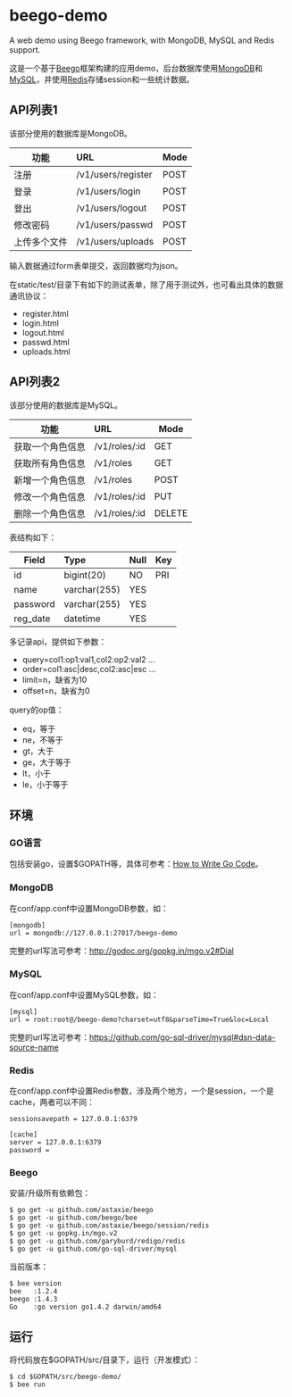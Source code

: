 # beego-demo

A web demo using Beego framework, with MongoDB, MySQL and Redis support.

这是一个基于[Beego](http://beego.me)框架构建的应用demo，后台数据库使用[MongoDB](http://www.mongodb.org)和[MySQL](http://www.mysql.com)，并使用[Redis](http://redis.io)存储session和一些统计数据。

## API列表1

该部分使用的数据库是MongoDB。

| 功能 | URL | Mode |
|------|:-----|------|
| 注册 | /v1/users/register | POST |
| 登录 | /v1/users/login    | POST |
| 登出 | /v1/users/logout   | POST |
| 修改密码 | /v1/users/passwd   | POST |
| 上传多个文件 | /v1/users/uploads   | POST |

输入数据通过form表单提交，返回数据均为json。

在static/test/目录下有如下的测试表单，除了用于测试外，也可看出具体的数据通讯协议：
* register.html
* login.html
* logout.html
* passwd.html
* uploads.html

## API列表2

该部分使用的数据库是MySQL。

| 功能 | URL | Mode |
|------|:-----|------|
| 获取一个角色信息 | /v1/roles/:id | GET    |
| 获取所有角色信息 | /v1/roles     | GET    |
| 新增一个角色信息 | /v1/roles     | POST   |
| 修改一个角色信息 | /v1/roles/:id | PUT    |
| 删除一个角色信息 | /v1/roles/:id | DELETE |

表结构如下：

| Field    | Type         | Null | Key |
|----------|:-------------|------|-----|
| id       | bigint(20)   | NO   | PRI |
| name     | varchar(255) | YES  |
| password | varchar(255) | YES  |
| reg_date | datetime     | YES  |

多记录api，提供如下参数：
* query=col1:op1:val1,col2:op2:val2 ...
* order=col1:asc|desc,col2:asc|esc ...
* limit=n，缺省为10
* offset=n，缺省为0

query的op值：
* eq，等于
* ne，不等于
* gt，大于
* ge，大于等于
* lt，小于
* le，小于等于

## 环境

### GO语言

包括安装go，设置$GOPATH等，具体可参考：[How to Write Go Code](http://golang.org/doc/code.html)。

### MongoDB

在conf/app.conf中设置MongoDB参数，如：

```
[mongodb]
url = mongodb://127.0.0.1:27017/beego-demo
```

完整的url写法可参考：http://godoc.org/gopkg.in/mgo.v2#Dial

### MySQL

在conf/app.conf中设置MySQL参数，如：

```
[mysql]
url = root:root@/beego-demo?charset=utf8&parseTime=True&loc=Local
```

完整的url写法可参考：https://github.com/go-sql-driver/mysql#dsn-data-source-name

### Redis

在conf/app.conf中设置Redis参数，涉及两个地方，一个是session，一个是cache，两者可以不同：

```
sessionsavepath = 127.0.0.1:6379

[cache]
server = 127.0.0.1:6379
password =
```

### Beego

安装/升级所有依赖包：

```
$ go get -u github.com/astaxie/beego
$ go get -u github.com/beego/bee
$ go get -u github.com/astaxie/beego/session/redis
$ go get -u gopkg.in/mgo.v2
$ go get -u github.com/garyburd/redigo/redis
$ go get -u github.com/go-sql-driver/mysql
```

当前版本：

```
$ bee version
bee   :1.2.4
beego :1.4.3
Go    :go version go1.4.2 darwin/amd64
```

## 运行

将代码放在$GOPATH/src/目录下，运行（开发模式）：

```
$ cd $GOPATH/src/beego-demo/
$ bee run
```


